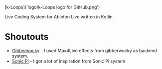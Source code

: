 

[k-Loops]('logo/k-Loops logo for GitHub.png')


Live Coding System for  Ableton Live written in Kotlin.


# Shoutouts

 - [Gibberwocky](https://github.com/gibber-cc/gibberwocky) - I used Max4Live effects from gibberwocky as backend system.
 - [Sonic Pi](https://sonic-pi.net/) - I got a lot of inspiration from Sonic Pi system

